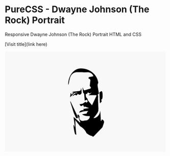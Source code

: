 # PureCSS - Dwayne Johnson (The Rock) Portrait
Responsive Dwayne Johnson (The Rock) Portrait HTML and CSS

[Visit title](link here)

<div align="center">
   <img src="screenshot.png" width="800" />
</div
